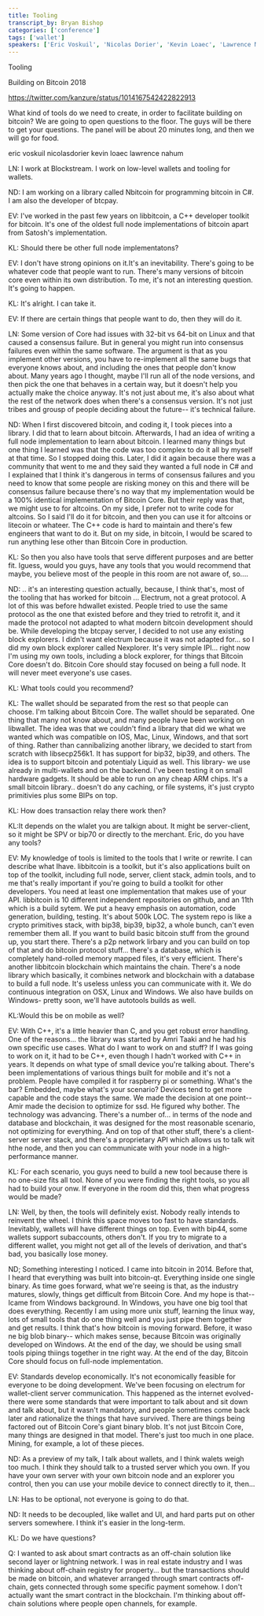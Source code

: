 ```yaml
---
title: Tooling
transcript_by: Bryan Bishop
categories: ['conference']
tags: ['wallet']
speakers: ['Eric Voskuil', 'Nicolas Dorier', 'Kevin Loaec', 'Lawrence Nahum']
---
```


Tooling

Building on Bitcoin 2018

<https://twitter.com/kanzure/status/1014167542422822913>

What kind of tools do we need to create, in order to facilitate building on bitcoin? We are going to open questions to the floor. The guys will be there to get your questions. The panel will be about 20 minutes long, and then we will go for food.

eric voskuil
nicolasdorier
kevin loaec
lawrence nahum

LN: I work at Blockstream. I work on low-level wallets and tooling for wallets.

ND: I am working on a library called Nbitcoin for programming bitcoin in C#. I am also the developer of btcpay.

EV: I've worked in the past few years on libbitcoin, a C++ developer toolkit for bitcoin. It's one of the oldest full node implementations of bitcoin apart from Satosh's implementation.

KL: Should there be other full node implementatons?

EV: I don't have strong opinions on it.It's an inevitability. There's going to be whatever code that people want to run. There's many versions of bitcoin core even within its own distribution. To me, it's not an interesting question. It's going to happen.

KL: It's alright. I can take it.

EV: If there are certain things that people want to do, then they will do it.

LN: Some version of Core had issues with 32-bit vs 64-bit on Linux and that caused a consensus failure. But in general you might run into consensus failures even within the same software. The argument is that as you implement other versions, you have to re-implement all the same bugs that everyone knows about, and including the ones that people don't know about. Many years ago I thought, maybe I'll run all of the node versions, and then pick the one that behaves in a certain way, but it doesn't help you actually make the choice anyway. It's not just about me, it's also about what the rest of the network does when there's a consensus version. It's not just tribes and grousp of people deciding about the future-- it's technical failure.

ND: When I first discovered bitcoin, and coding it, I took pieces into a library. I did that to learn about bitcoin. Afterwards, I had an idea of writing a full node implementation to learn about bitcoin. I learned many things but one thing I learned was that the code was too complex to do it all by myself at that time. So I stopped doing this. Later, I did it again because there was a community that went to me and they said they wanted a full node in C# and I explained that I think it's dangerous in terms of consensus failures and you need to know that some people are risking money on this and there will be consensus failure because there's no way that my implementation would be a 100% identical implementation of Bitcoin Core. But their reply was that, we might use to for altcoins. On my side, I prefer not to write code for altcoins. So I said I'll do it for bitcoin, and then you can use it for altcoins or litecoin or whateer. The C++ code is hard to maintain and there's few engineers that want to do it. But on my side, in bitcoin, I would be scared to run anything lese other than Bitcoin Core in production.

KL: So then you also have tools that serve different purposes and are better fit. Iguess, would you guys, have any tools that you would recommend that maybe, you believe most of the people in this room are not aware of, so....

ND: .. it's an interesting question actually, because, I think that's, most of the tooling that has worked for bitcoin ... Electrum, not a great protocol. A lot of this was before hdwallet existed. People tried to use the same protocol as the one that existed before and they tried to retrofit it, and it made the protocol not adapted to what modern bitcoin development should be. While developing the btcpay server, I decided to not use any existing block explorers. I didn't want electrum because it was not adapted for... so I did my own block explorer called Nexplorer. It's very simple IPI... right now I'm using my own tools, including a block explorer, for things that Bitcoin Core doesn't do. Bitcoin Core should stay focused on being a full node. It will never meet everyone's use cases.

KL: What tools could you recommend?

KL: The wallet should be separated from the rest so that people can choose. I'm talking about Bitcoin Core. The wallet should be separated. One thing that many not know about, and many people have been working on libwallet. The idea was that we couldn't find a library that did we what we wanted which was compatible on IOS, Mac, Linux, Windows,  and that sort of thing. Rather than cannibalizing another library, we decided to start from scratch with libsecp256k1. It has support for bip32, bip39, and others. The idea is to support bitcoin and potentialy Liquid as well. This library- we use already in multi-wallets and on the backend. I've been testing it on small hardware gadgets. It should be able to run on any cheap ARM chips. It's a small bitcoin library.. doesn't do any caching, or file systems, it's just crypto primitivies plus some BIPs on top.

KL: How does transaction relay there work then?

KL:It depends on the wlalet you are talkign about. It might be server-client, so it might be SPV or bip70 or directly to the merchant. Eric, do you have any tools?

EV: My knowledge of tools is limited to the tools that I write or rewrite. I can describe what Ihave. libbitcoin is a toolkit, but it's also applications built on top of the toolkit, including full node, server, client stack, admin tools, and to me that's really important if you're going to build a toolkit for other developers. You need at least one implementation that makes use of your API. libbitcoin is 10 different independent repositories on github, and an 11th which is a build sytem. We put a heavy emphasis on automation, code generation, building, testing. It's about 500k LOC. The system repo is like a crypto primitives stack, with bip38, bip39, bip32, a whole bunch, can't even remember them all. If you want to build basic bitcoin stuff from the ground up, you start there. There's a p2p network lirbary and you can build on top of that and do bitcoin protocol stuff... there's a database, which is completely hand-rolled memory mapped files, it's very efficient. There's another libbitcoin blockchain which maintains the chain. There's a node library which basically, it combines network and blockchain with a database to build a full node. It's useless unless you can communicate with it. We do continuous integration on OSX, Linux and Windows. We also have builds on Windows- pretty soon, we'll have autotools builds as well.

KL:Would this be on mobile as well?

EV: With C++, it's a little heavier than C, and you get robust error handling. One of the reasons... the library was started by Amri Taaki and he had his own specific use cases. What do I want to work on and stuff? If I was going to work on it, it had to be C++, even though I hadn't worked with C++ in years. It depends on what type of small device you're talking about. There's been implementations of various things built for mobile and it's not a problem. People have compiled it for raspberry pi or something. What's the bar?  Embedded, maybe what's your scenario? Devices tend to get more capable and the code stays the same. We made the decision at one point-- Amir made the decision to optimize for ssd. He figured why bother. The technology was advancing.  There's a number of... in terms of the node and database and blockchain, it was designed for the most reasonable scenario, not optimizing for everything. And on top of that other stuff, there's a client-server server stack, and there's a proprietary API which allows us to talk wit hthe node, and then you can communicate with your node in a high-performance manner.

KL: For each scenario, you guys need to build a new tool because there is no one-size fits all tool. None of you were finding the right tools, so you all had to build your onw. If everyone in the room did this, then what progress would be made?

LN: Well, by then, the tools will definitely exist. Nobody really intends to reinvent the wheel. I think this space moves too fast to have standards. Inevitably, wallets will have different things on top. Even with bip44, some wallets support subaccounts, others don't. If you try to migrate to a different wallet, you might not get all of the levels of derivation, and that's bad, you basically lose money.

ND; Something interesting I noticed. I came into bitcoin in 2014. Before that, I heard that everything was built into bitcoin-qt. Everything inside one single binary. As time goes forward, what we're seeing is that, as the industry matures, slowly, things get difficult from Bitcoin Core. And my hope is that-- Icame from Windows background. In Windows, you have one big tool that does everything. Recently I am using more unix stuff, learning the linux way, lots of small tools that do one thing well and you just pipe them together and get results. I think that's how bitcoin is moving forward. Before, it waso ne big blob binary-- which makes sense, because Bitcoin was originally developed on Windows. At the end of the day, we should be using small tools piping thiings together in tne right way. At the end of the day, Bitcoin Core should focus on full-node implementation.

EV: Standards develop economically. It's not economically feasible for everyone to be doing development. We've been focusing on electrum for wallet-client server communication. This happened as the internet evolved- there were some standards that were important to talk about and sit down and talk about, but it wasn't mandatory, and people sometimes come back later and rationalize the things that have survived. There are things being factored out of Bitcoin Core's giant binary blob. It's not just Bitcoin Core, many things are designed in that model. There's just too much in one place. Mining, for example, a lot of these pieces.

ND: As a preview of my talk, I talk about wallets, and I think walets weigh too much. I think they should talk to a trusted server which you own. If you have your own server with your own bitcoin node and an explorer you control, then you can use your mobile device to connect directly to it, then... 

LN: Has to be optional, not everyone is going to do that.

ND: It needs to be decoupled, like wallet and UI, and hard parts put on other servers somewhere. I think it's easier in the long-term.

KL: Do we have questions?

Q: I wanted to ask about smart contracts as an off-chain solution like second layer or lightning network. I was in real estate industry and I was thinking about off-chain registry for property... but the transactions should be made on bitcoin, and whatever arranged through smart contracts off-chain, gets connected through some specific payment somehow. I don't actually want the smart contract in the blockchain. I'm thinking about off-chain solutions where people open channels, for example.
